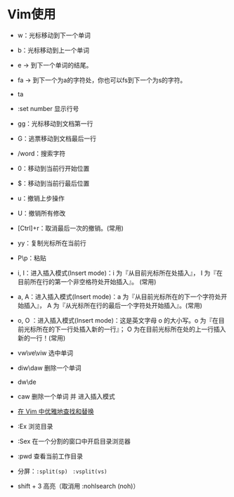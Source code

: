 # Vim使用
* w：光标移动到下一个单词
* b：光标移动到上一个单词
* e → 到下一个单词的结尾。
* fa → 到下一个为a的字符处，你也可以fs到下一个为s的字符。
* ta
* :set number 显示行号
* gg：光标移动到文档第一行
* G：逃票移动到文档最后一行
* /word：搜索字符
* 0：移动到当前行开始位置
* $：移动到当前行最后位置
* u：撤销上步操作
* U：撤销所有修改
* [Ctrl]+r：取消最后一次的撤销。(常用)
* yy：复制光标所在当前行
* P\p：粘贴
* i, I：进入插入模式(Insert mode)：i 为『从目前光标所在处插入』， I 为『在目前所在行的第一个非空格符处开始插入』。 (常用)
* a, A：进入插入模式(Insert mode)：a 为『从目前光标所在的下一个字符处开始插入』， A 为『从光标所在行的最后一个字符处开始插入』。(常用)
* o, O	：进入插入模式(Insert mode)：这是英文字母 o 的大小写。o 为『在目前光标所在的下一行处插入新的一行』； O 为在目前光标所在处的上一行插入新的一行！(常用)

* vw\ve\viw 选中单词
* diw\daw 删除一个单词
* dw\de
* caw 删除一个单词 并 进入插入模式
* [在 Vim 中优雅地查找和替换](http://harttle.com/2016/08/08/vim-search-in-file.html)

* :Ex 浏览目录
* :Sex 在一个分割的窗口中开启目录浏览器
* :pwd 查看当前工作目录

* 分屏：`:split(sp)` ` :vsplit(vs)`

* shift + 3 高亮（取消用 :nohlsearch (noh)）


